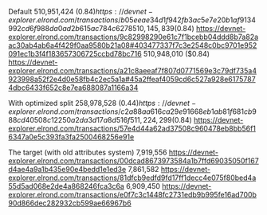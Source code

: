 Default
    510,951,424 ($0.84) https://devnet-explorer.elrond.com/transactions/b05eeae34d1f942fb3ac5e7e20b1af9134992cd6f988da0ad2b615ac784c6278
    510,145,839 ($0.84) https://devnet-explorer.elrond.com/transactions/9c82998290e61c7f1bcebb04ddd8b7a82aac30ab4ab6a4f429f0aa9580b21a08#403477337f7c3e2548c0bc9701e952091ec1b3f4f183657306725ccbd78bc716
    510,948,010 ($0.84) https://devnet-explorer.elrond.com/transactions/a21c8aeeaf7f807d0771569e3c79df735a4923998a52f2e4d0e58fb4c2ec5a1a#45a2ffeaf4059cd6c527a928e61757874dbc6433f652c8e7ea688087a1166a34

With optimized split
    258,978,528 ($0.44) https://devnet-explorer.elrond.com/transactions/c2a88aa616ca29e91668eb1ab81f681cb988cd40508c12250a2da3d17a8d516f
    511,224,299 ($0.84) https://devnet-explorer.elrond.com/transactions/57e4d44a62ad37508c960478eb8bb56f16347a0e5c393fa3fa2500468256e91e



The target (with old attributes system)
    7,919,556 https://devnet-explorer.elrond.com/transactions/00dcad8673973584a1b7ffd69035050f167d4ae4a9a1b435e90e4bedd1e1ed3e
    7,861,582 https://devnet-explorer.elrond.com/transactions/81dfcb9edfd9fd17ff1decc4e075f80bed4a55d5ad068e2de4a868246fca3c6a
    6,909,450 https://devnet-explorer.elrond.com/transactions/e0f7c3c1448fc2731edb9b995fe16ad700b90d866dec282932cb599ae66967b6